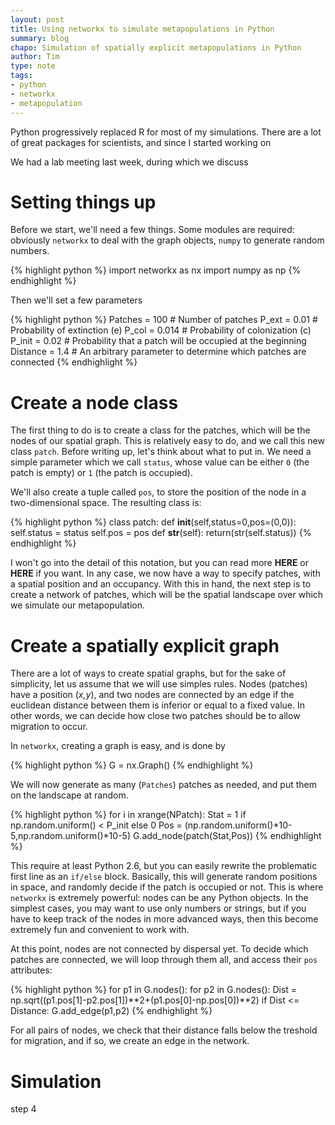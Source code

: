 ```yaml
---
layout: post
title: Using networkx to simulate metapopulations in Python
summary: blog
chapo: Simulation of spatially explicit metapopulations in Python
author: Tim
type: note
tags:
- python
- networkx
- metapopulation
---
```


Python progressively replaced R for most of my simulations. There are a lot of great packages for scientists, and since I started working on 

We had a lab meeting last week, during which we discuss

# Setting things up

Before we start, we'll need a few things. Some modules are required: obviously `networkx` to deal with the graph objects, `numpy` to generate random numbers.

{% highlight python %}
import networkx as nx
import numpy as np
{% endhighlight %}

Then we'll set a few parameters

{% highlight python %}
Patches = 100   # Number of patches
P_ext = 0.01    # Probability of extinction (e)
P_col = 0.014   # Probability of colonization (c)
P_init = 0.02   # Probability that a patch will be occupied at the beginning
Distance = 1.4  # An arbitrary parameter to determine which patches are connected
{% endhighlight %}

# Create a node class

The first thing to do is to create a class for the patches, which will be the nodes of our spatial graph. This is relatively easy to do, and we call this new class `patch`. Before writing up, let's think about what to put in. We need a simple parameter which we call `status`, whose value can be either `0` (the patch is empty) or `1` (the patch is occupied).

We'll also create a tuple called `pos`, to store the position of the node in a two-dimensional space. The resulting class is:

{% highlight python %}
class patch:
    def __init__(self,status=0,pos=(0,0)):
        self.status = status
        self.pos = pos
    def __str__(self):
        return(str(self.status))
{% endhighlight %}

I won't go into the detail of this notation, but you can read more **HERE** or **HERE** if you want. In any case, we now have a way to specify patches, with a spatial position and an occupancy. With this in hand, the next step is to create a network of patches, which will be the spatial landscape over which we simulate our metapopulation.

# Create a spatially explicit graph

There are a lot of ways to create spatial graphs, but for the sake of simplicity, let us assume that we will use simples rules. Nodes (patches) have a position (*x,y*), and two nodes are connected by an edge if the euclidean distance between them is inferior or equal to a fixed value. In other words, we can decide how close two patches should be to allow migration to occur.

In `networkx`, creating a graph is easy, and is done by

{% highlight python %}
G = nx.Graph()
{% endhighlight %}

We will now generate as many (`Patches`) patches as needed, and put them on the landscape at random.

{% highlight python %}
for i in xrange(NPatch):
    Stat = 1 if np.random.uniform() < P_init else 0
    Pos  = (np.random.uniform()*10-5,np.random.uniform()*10-5)
    G.add_node(patch(Stat,Pos))
{% endhighlight %}

This require at least Python 2.6, but you can easily rewrite the problematic first line as an `if/else` block. Basically, this will generate random positions in space, and randomly decide if the patch is occupied or not. This is where `networkx` is extremely powerful: nodes can be any Python objects. In the simplest cases, you may want to use only numbers or strings, but if you have to keep track of the nodes in more advanced ways, then this become extremely fun and convenient to work with.

At this point, nodes are not connected by dispersal yet. To decide which patches are connected, we will loop through them all, and access their `pos` attributes:

{% highlight python %}
for p1 in G.nodes():
    for p2 in G.nodes():
        Dist = np.sqrt((p1.pos[1]-p2.pos[1])**2+(p1.pos[0]-np.pos[0])**2)
        if Dist <= Distance:
            G.add_edge(p1,p2)
{% endhighlight %}

For all pairs of nodes, we check that their distance falls below the treshold for migration, and if so, we create an edge in the network.

# Simulation

step 4 
